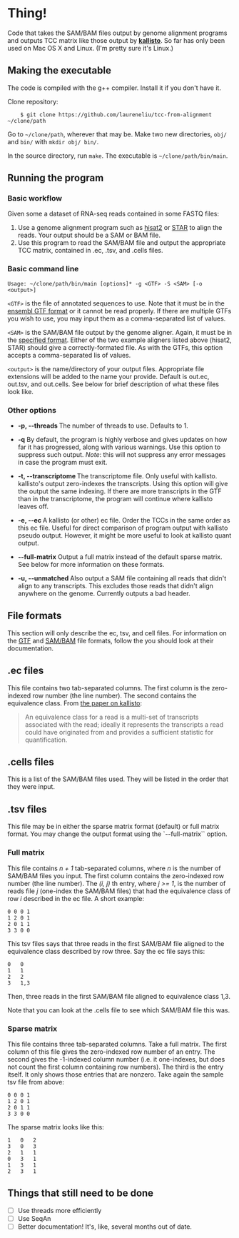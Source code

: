 # Thing!
Code that takes the SAM/BAM files output by genome alignment programs and
outputs TCC matrix like those output by [**kallisto**](https://pachterlab.github.io/kallisto/).
So far has only been used on Mac OS X and Linux. (I'm pretty sure it's Linux.)

## Making the executable
The code is compiled with the g++ compiler. Install it if you don't have it.

Clone repository:
```
    $ git clone https://github.com/laureneliu/tcc-from-alignment ~/clone/path
```

Go to `~/clone/path`, wherever that may be. Make two new directories, `obj/` and
`bin/` with `mkdir obj/ bin/`.

In the source directory, run `make`. The executable is `~/clone/path/bin/main`.

## Running the program
### Basic workflow
Given some a dataset of RNA-seq reads contained in some FASTQ files:
1. Use a genome alignment program such as [hisat2](https://ccb.jhu.edu/software/hisat2/manual.shtml)
or [STAR](https://github.com/alexdobin/STAR/) to align the reads. Your output
should be a SAM or BAM file.
1. Use this program to read the SAM/BAM file and output the appropriate TCC
matrix, contained in .ec, .tsv, and .cells files.

### Basic command line
```
Usage: ~/clone/path/bin/main [options]* -g <GTF> -S <SAM> [-o <output>]
```

`<GTF>` is the file of annotated sequences to use. Note that it must be in the
[ensembl GTF format](https://uswest.ensembl.org/info/website/upload/gff.html) or
it cannot be read properly. If there are multiple GTFs you wish to use, you may
input them as a comma-separated list of values.

`<SAM>` is the SAM/BAM file output by the genome aligner. Again, it must be in
the [specified format](https://samtools.github.io/hts-specs/SAMv1.pdf). Either
of the two example aligners listed above (hisat2, STAR) should give a
correctly-formated file. As with the GTFs, this option accepts a comma-separated
lis of values.

`<output>` is the name/directory of your output files. Appropriate file
extensions will be added to the name your provide. Default is out.ec, out.tsv,
and out.cells. See below for brief description of what these files look like.

### Other options
* **-p, --threads <int>** The number of threads to use. Defaults to 1.

* **-q** By default, the program is highly verbose and gives
updates on how far it has progressed, along with various warnings. Use this
option to suppress such output. _Note_: this will not suppress any error
messages in case the program must exit.

* **-t, --transcriptome <fa>** The transcriptome file. Only useful with
kallisto. kallisto's output zero-indexes the transcripts. Using this option will
give the output the same indexing. If there are more transcripts in the GTF than
in the transcriptome, the program will continue where kallisto leaves off.

* **-e, --ec <ec>** A kallisto (or other) ec file. Order the TCCs in the same
order as this ec file. Useful for direct comparison of program output with
kallisto pseudo output. However, it might be more useful to look at kallisto
quant output.

* **--full-matrix** Output a full matrix instead of the default sparse matrix.
See below for more information on these formats.

* **-u, --unmatched <SAM>** Also output a SAM file containing all reads that
didn't align to any transcripts. This excludes those reads that didn't align
anywhere on the genome. Currently outputs a bad header.

## File formats
This section will only describe the ec, tsv, and cell files. For information on
the [GTF](https://uswest.ensembl.org/info/website/upload/gff.html)
 and [SAM/BAM](https://samtools.github.io/hts-specs/SAMv1.pdf)
file formats, follow the you should look at their documentation.

## .ec files
This file contains two tab-separated columns. The first column is the
zero-indexed row number (the line number). The second contains the equivalence
class. From [the paper on kallisto](https://www.nature.com/articles/nbt.3519):

> An equivalence class for a read is a multi-set of transcripts associated with
> the read; ideally it represents the transcripts a read could have originated
> from and provides a sufficient statistic for quantification.

## .cells files
This is a list of the SAM/BAM files used. They will be listed in the order that
they were input.

## .tsv files
This file may be in either the sparse matrix format (default) or full matrix
format. You may change the output format using the `--full-matrix`` option.

### Full matrix
This file contains _n + 1_ tab-separated columns, where _n_ is the number of
SAM/BAM files you input. The first column contains the zero-indexed row number
(the line number). The _(i, j)_ th entry, where _j >= 1_, is the number of reads
file _j_ (one-index the SAM/BAM files) that had the equivalence class of row _i_
described in the ec file. A short example:
```
0 0 0 1
1 2 0 1
2 0 1 1
3 3 0 0
```
This tsv files says that three reads in the first SAM/BAM file aligned to the
equivalence class described by row three. Say the ec file says this:
```
0   0
1   1
2   2
3   1,3
```
Then, three reads in the first SAM/BAM file aligned to equivalence class 1,3.

Note that you can look at the .cells file to see which SAM/BAM file this was.

### Sparse matrix
This file contains three tab-separated columns. Take a full matrix. The first
column of this file gives the zero-indexed row number of an entry. The second
gives the -1-indexed column number (i.e. it one-indexes, but does not count the
first column containing row numbers). The third is the entry itself. It only
shows those entries that are nonzero. Take again the sample tsv file from above:
```
0 0 0 1
1 2 0 1
2 0 1 1
3 3 0 0
```
The sparse matrix looks like this:
```
1   0   2
3   0   3
2   1   1
0   3   1
1   3   1
2   3   1
```

## Things that still need to be done
- [ ] Use threads more efficiently
- [ ] Use SeqAn
- [ ] Better documentation! It's, like, several months out of date.
